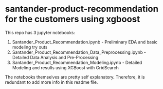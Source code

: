 # santander-product-recommendation for the customers using xgboost


This repo has 3 jupyter notebooks:
1. Santander_Product_Recommendation.ipynb - Preliminary EDA and basic modeling try outs
2. Santander_Product_Recommendation_Data_Preprocessing.ipynb - Detailed Data Analysis and Pre-Processing
3. Santander_Product_Recommendation_Modeling.ipynb - Detailed Modeling and results using XGBoost with GridSearch

The notebooks themselves are pretty self explanatory. Therefore, it is redundant to add more info in this readme file.
